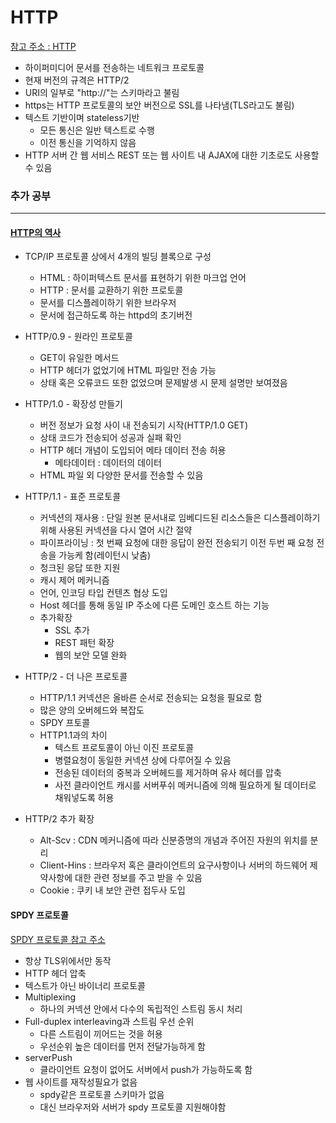 # HTTP

[참고 주소 : HTTP](https://developer.mozilla.org/ko/docs/Glossary/HTTP)

- 하이퍼미디어 문서를 전송하는 네트워크 프로토콜
- 현재 버전의 규격은 HTTP/2
- URI의 일부로 "http://"는 스키마라고 불림
- https는 HTTP 프로토콜의 보안 버전으로 SSL를 나타냄(TLS라고도 불림)
- 텍스트 기반이며 stateless기반 
  - 모든 통신은 일반 텍스트로 수행
  - 이전 통신을 기억하지 않음
- HTTP 서버 간 웹 서비스 REST 또는 웹 사이트 내 AJAX에 대한 기초로도 사용할 수 있음



### 추가 공부

----------

#### [HTTP의 역사](https://developer.mozilla.org/ko/docs/Web/HTTP/Basics_of_HTTP/Evolution_of_HTTP)

- TCP/IP 프로토콜 상에서 4개의 빌딩 블록으로 구성
  - HTML : 하이퍼텍스트 문서를 표현하기 위한 마크업 언어
  - HTTP : 문서를 교환하기 위한 프로토콜
  - 문서를 디스플레이하기 위한 브라우저
  - 문서에 접근하도록 하는 httpd의 초기버전

- HTTP/0.9  - 원라인 프로토콜
  - GET이 유일한 메서드
  - HTTP 헤더가 없었기에 HTML 파일만 전송 가능
  - 상태 혹은 오류코드 또한 없었으며 문제발생 시 문제 설명만 보여졌음
- HTTP/1.0 - 확장성 만들기
  - 버전 정보가 요청 사이 내 전송되기 시작(HTTP/1.0 GET)
  - 상태 코드가 전송되어 성공과 실패 확인
  - HTTP 헤더 개념이 도입되어 메타 데이터 전송 허용
    - 메타데이터 : 데이터의 데이터
  - HTML 파일 외 다양한 문서를 전송할 수 있음
- HTTP/1.1 - 표준 프로토콜
  -  커넥션의 재사용 : 단일 원본 문서내로 임베디드된 리소스들은 디스플레이하기 위해 사용된 커넥션을 다시 열어 시간 절약
  - 파이프라이닝 : 첫 번째 요청에 대한 응답이 완전 전송되기 이전 두번 째 요청 전송을 가능케 함(레이턴시 낮춤)
  - 청크된 응답 또한 지원
  - 캐시 제어 메커니즘
  - 언어, 인코딩 타입 컨텐츠 협상 도입
  - Host 헤더를 통해 동일 IP 주소에 다른 도메인 호스트 하는 기능
  - 추가확장
    - SSL 추가
    - REST 패턴 확장
    - 웹의 보안 모델 완화
- HTTP/2 - 더 나은 프로토콜
  - HTTP/1.1 커넥션은 올바른 순서로 전송되는 요청을 필요로 함
  - 많은 양의 오버헤드와 복잡도 
  - SPDY 프토콜
  - HTTP1.1과의 차이
    - 텍스트 프로토콜이 아닌 이진 프로토콜 
    - 병렬요청이 동일한 커넥션 상에 다루어질 수 있음
    - 전송된 데이터의 중복과 오버헤드를 제거하며 유사 헤더를 압축
    - 사전 클라이언트 캐시를 서버푸쉬 메커니즘에 의해 필요하게 될 데이터로 채워넣도록 허용
- HTTP/2 추가 확장
  - Alt-Scv : CDN 메커니즘에 따라 신분증명의 개념과 주어진 자원의 위치를 분리
  - Client-Hins : 브라우저 혹은 클라이언트의 요구사항이나 서버의 하드웨어 제약사항에 대한 관련 정보를 주고 받을 수 있음
  - Cookie : 쿠키 내 보안 관련 접두사 도입



#### SPDY 프로토콜

[SPDY 프로토콜 참고 주소](https://d2.naver.com/helloworld/140351)

- 항상 TLS위에서만 동작
- HTTP 헤더 압축
- 텍스트가 아닌 바이너리 프로토콜
- Multiplexing
  - 하나의 커넥션 안에서 다수의 독립적인 스트림 동시 처리
- Full-duplex interleaving과 스트림 우선 순위
  - 다른 스트림이 끼어드는 것을 허용
  - 우선순위 높은 데이터를 먼저 전달가능하게 함
- serverPush 
  - 클라이언트 요청이 없어도 서버에서 push가 가능하도록 함
- 웹 사이트를 재작성필요가 없음
  - spdy같은 프로토콜 스키마가 없음
  - 대신 브라우저와 서버가 spdy 프로토콜 지원해야함